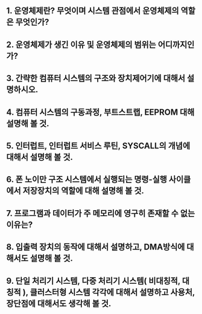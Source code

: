 
## 1. 운영체제란? 무엇이며 시스템 관점에서 운영체제의 역할은 무엇인가? 

## 2. 운영체제가 생긴 이유 및 운영체제의 범위는 어디까지인가?

## 3. 간략한 컴퓨터 시스템의 구조와 장치제어기에 대해서 설명하시오.

## 4. 컴퓨터 시스템의 구동과정, 부트스트랩, EEPROM 대해 설명해 볼 것. 

## 5. 인터럽트, 인터럽트 서비스 루틴, SYSCALL의 개념에 대해서 설명해 볼 것. 

## 6. 폰 노이만 구조 시스템에서 실행되는 명령-실행 사이클에서 저장장치의 역할에 대해 설명해 볼 것. 

## 7. 프로그램과 데이터가 주 메모리에 영구히 존재할 수 없는 이유는?

## 8. 입출력 장치의 동작에 대해서 설명하고, DMA방식에 대해서도 설명해 볼 것. 

## 9. 단일 처리기 시스템, 다중 처리기 시스템( 비대칭적, 대칭적 ), 클러스터형 시스템 각각에 대해서 설명하고 사용처, 장단점에 대해서도 생각해 볼 것. 
